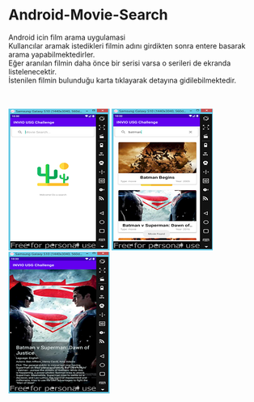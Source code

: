 # Android-Movie-Search
Android icin film arama uygulamasi<br>
Kullancılar aramak istedikleri filmin adını girdikten sonra entere basarak arama yapabilmektedirler.<br>
Eğer aranılan filmin daha önce bir serisi varsa o serileri de ekranda listelenecektir. <br>
İstenilen filmin bulunduğu karta tıklayarak detayına gidilebilmektedir.<br><br><br>

![anasayfa](https://github.com/Salihhhhh/Android-Movie-Search/blob/main/images/anasayfa.png)
![arama](https://github.com/Salihhhhh/Android-Movie-Search/blob/main/images/arama.png)
![detay](https://github.com/Salihhhhh/Android-Movie-Search/blob/main/images/detay.png)



